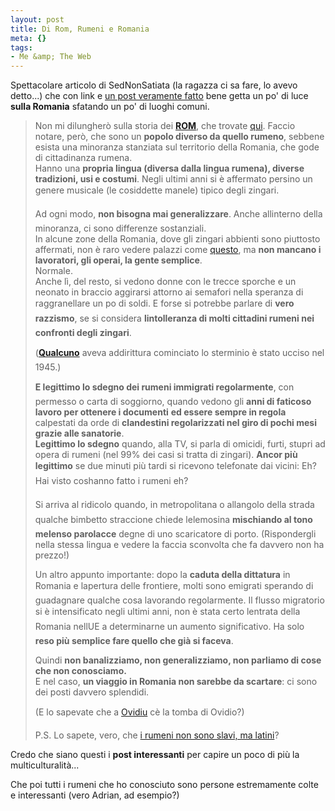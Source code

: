 ```yaml
--- 
layout: post
title: Di Rom, Rumeni e Romania
meta: {}
tags: 
- Me &amp; The Web
---
```

Spettacolare articolo di SedNonSatiata (la ragazza ci sa fare, lo avevo detto...) che con link e [un post veramente fatto](http://sednonsatiata.wordpress.com/2008/04/14/di-xenofobia-et-cetera/) bene  getta un po' di luce **sulla Romania** sfatando un po' di luoghi comuni.  
  
<blockquote>
Non mi dilungherò sulla storia dei <strong><a href="http://it.wikipedia.org/wiki/Rom_%28popolo%29">ROM</a></strong>, che trovate <a href="http://it.wikipedia.org/wiki/Rom_%28popolo%29">qui</a>. Faccio notare, però, che sono un <strong>popolo diverso da quello rumeno</strong>, sebbene esista una minoranza stanziata sul territorio della Romania, che gode di cittadinanza rumena.<br>
Hanno una <strong>propria lingua (diversa dalla lingua rumena), diverse tradizioni, usi e costumi</strong>. Negli ultimi anni si è affermato persino un genere musicale (le cosiddette manele) tipico degli zingari.  
  
Ad ogni modo, <strong>non bisogna mai generalizzare</strong>. Anche allinterno della minoranza, ci sono differenze sostanziali.<br>
In alcune zone della Romania, dove gli zingari abbienti sono piuttosto affermati, non è raro vedere palazzi come <a href="http://www.stari.ro/wp-content/uploads/2006/03/palate_de_tigani_%20Buzescu_Teleorman_www.stari.ro_5.JPG">questo</a>, ma <strong>non mancano i lavoratori, gli operai, la gente semplice</strong>.<br>
Normale.<br>
Anche lì, del resto, si vedono donne con le trecce sporche e un neonato in braccio aggirarsi attorno ai semafori nella speranza di raggranellare un po di soldi. E forse si potrebbe parlare di <strong>vero razzismo</strong>, se si considera <strong>lintolleranza di molti cittadini rumeni nei confronti degli zingari</strong>.  
  
(<a href="http://it.wikipedia.org/wiki/Ion_Antonescu"><strong>Qualcuno</strong></a> aveva addirittura cominciato lo sterminio è stato ucciso nel 1945.)  
  
<strong>E legittimo lo sdegno dei rumeni immigrati regolarmente</strong>, con permesso o carta di soggiorno, quando vedono gli <strong>anni di faticoso lavoro per ottenere i documenti</strong> <strong>ed essere sempre in regola</strong> calpestati da orde di <strong>clandestini regolarizzati nel giro di pochi mesi grazie alle sanatorie</strong>.<br>
<strong>Legittimo lo sdegno</strong> quando, alla TV, si parla di omicidi, furti, stupri ad opera di rumeni (nel 99% dei casi si tratta di zingari). <strong>Ancor più legittimo</strong> se due minuti più tardi si ricevono telefonate dai vicini: Eh? Hai visto coshanno fatto i rumeni eh?  
  
Si arriva al ridicolo quando, in metropolitana o allangolo della strada qualche bimbetto straccione chiede lelemosina <strong>mischiando al tono melenso parolacce</strong> degne di uno scaricatore di porto. (Rispondergli nella stessa lingua e vedere la faccia sconvolta che fa davvero non ha prezzo!)  
  
Un altro appunto importante: dopo la <strong>caduta della dittatura</strong> in Romania e lapertura delle frontiere, molti sono emigrati sperando di guadagnare qualche cosa lavorando regolarmente. Il flusso migratorio si è intensificato negli ultimi anni, non è stata certo lentrata della Romania nellUE a determinarne un aumento significativo. Ha solo <strong>reso più semplice fare quello che già si faceva</strong>.  
  
Quindi <strong>non banalizziamo, non generalizziamo, non parliamo di cose che non conosciamo.</strong><br>
E nel caso, <strong>un viaggio in Romania non sarebbe da scartare</strong>: ci sono dei posti davvero splendidi.<br>

(E lo sapevate che a <a href="http://maps.google.com/maps?f=q&amp;hl=en&amp;geocode=&amp;q=ovidiu&amp;jsv=107&amp;sll=37.0625,-95.677068&amp;sspn=48.019527,82.265625&amp;ie=UTF8&amp;ll=45.943511,24.741211&amp;spn=5.309237,10.283203&amp;z=7">Ovidiu</a> cè la tomba di Ovidio?)  
  
P.S. Lo sapete, vero, che <a href="http://it.wikipedia.org/wiki/Romania">i rumeni non sono slavi, ma latini</a>?

</blockquote>  
  
Credo che siano questi i **post interessanti** per capire un poco di più la multiculturalità...  
  
Che poi tutti i rumeni che ho conosciuto sono persone estremamente colte e interessanti (vero Adrian, ad esempio?)   
